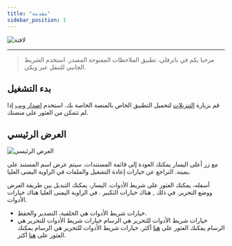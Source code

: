 ```yaml
---
title: "مقدمة"
sidebar_position: 1
---
```


![لافتة](/img/banner.png)

---

> مرحبا بكم في باترفلي، تطبيق الملاحظات المفتوحة المصدر. استخدم الشريط الجانبي للتنقل عبر ويكي.

## بدء التشغيل

قم بزيارة [التنزيلات](/downloads) لتحميل التطبيق الخاص بالمنصة الخاصة بك. استخدم [إصدار ويب](https://web.butterfly.linwood.dev) إذا لم تتمكن من العثور على منصتك.

## العرض الرئيسي

![العرض الرئيسي](main.png)

مع زر أعلى اليسار يمكنك العودة إلى قائمة المستندات. سيتم عرض اسم المستند على يمينه. التراجع عن خيارات إعادة التشغيل والملفات في الزاوية اليمنى العليا.

أسفله، يمكنك العثور على شريط الأدوات. اليسار، يمكنك التبديل بين طريقة العرض ووضع التحرير. في ذلك , هناك خيارات التكبير . في الزاوية اليمنى العليا هناك خيارات الأدوات.

- خيارات شريط الأدوات هي الخلفية، التصدير والحفظ.
- خيارات شريط الأدوات للتحرير هي الرسام خيارات شريط الأدوات للتحرير هي الرسام يمكنك العثور على [هنا](background) أكثر. خيارات شريط الأدوات للتحرير هي الرسام يمكنك العثور على [هنا](background) أكثر.
